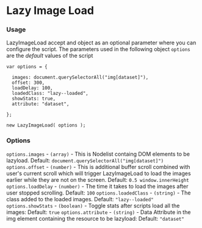 # Lazy Image Load #

### Usage ###

LazyImageLoad accept and object as an optional parameter where you can configure the script. The parameters used in the following object `options` are the *default* values of the script

```
var options = {

  images: document.querySelectorAll("img[dataset]"),
  offset: 300,
  loadDelay: 100,
  loadedClass: "lazy--loaded",
  showStats: true,
  attribute: "dataset",

};

new LazyImageLoad( options );
```

### Options ###

`options.images` - `(array)` - This is Nodelist containg DOM elements to be lazyload. Default: `document.querySelectorAll("img[dataset]")`
`options.offset` - `(number)` - This is additional buffer scroll combined with user's current scroll which will trigger LazyImageLoad to load the images earlier while they are not on the screen. Default: `0.5 window.innerHeight`
`options.loadDelay` - `(number)` - The time it takes to load the images after user stopped scrolling. Default: `100`
`options.loadedClass` - `(string)` - The class added to the loaded images. Default: `"lazy--loaded"`
`options.showStats` - `(boolean)` - Toggle stats after scripts load all the images: Default: `true`
`options.attribute` - `(string)` - Data Attribute in the img element containing the resource to be lazyload: Default: `"dataset"`